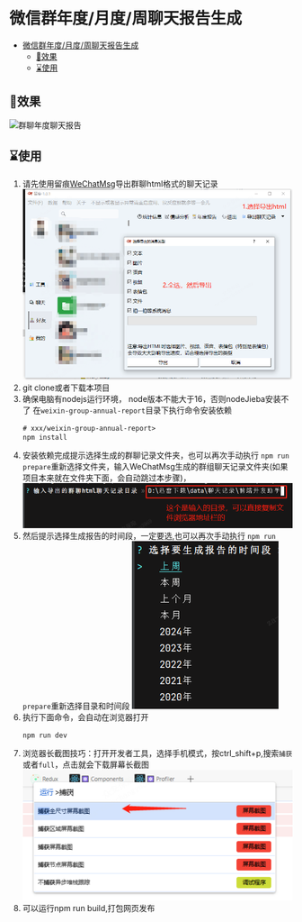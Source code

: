 # 微信群年度/月度/周聊天报告生成
<!-- TOC -->
* [微信群年度/月度/周聊天报告生成](#微信群年度月度周聊天报告生成)
  * [🥤效果](#效果)
  * [⌛使用](#使用)
<!-- TOC -->


## 🥤效果

<img src="https://xue.ccy1994.top/img/20240102-164853.png" title="群聊年度聊天报告" width="500"/>


## ⌛使用
1. 请先使用留痕[WeChatMsg](https://github.com/LC044/WeChatMsg)导出群聊html格式的聊天记录
   ![img.png](docs/img4.png)
2. git clone或者下载本项目
3. 确保电脑有nodejs运行环境， node版本不能大于16，否则nodeJieba安装不了 在`weixin-group-annual-report`目录下执行命令安装依赖
    ```shell
    # xxx/weixin-group-annual-report>
    npm install
    ```
4. 安装依赖完成提示选择生成的群聊记录文件夹，也可以再次手动执行 `npm run prepare`重新选择文件夹，输入WeChatMsg生成的群组聊天记录文件夹(如果项目本来就在文件夹下面，会自动跳过本步骤)，
   ![img.png](docs/imginputdir.png)
5. 然后提示选择生成报告的时间段，一定要选,也可以再次手动执行 `npm run prepare`重新选择目录和时间段
    ![imgselect.png](docs/imgselect.png)
6. 执行下面命令，会自动在浏览器打开
    ```shell
    npm run dev
    ```
7. 浏览器长截图技巧：打开开发者工具，选择手机模式，按ctrl_shift+p,搜索`捕获`或者`full`，点击就会下载屏幕长截图
   ![img.png](docs/img3.png)
8. 可以运行npm run build,打包网页发布

